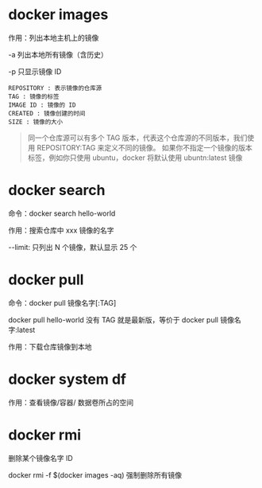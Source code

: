 # docker images
作用：列出本地主机上的镜像

-a 列出本地所有镜像（含历史）

-p 只显示镜像 ID

```
REPOSITORY : 表示镜像的仓库源
TAG : 镜像的标签
IMAGE ID : 镜像的 ID
CREATED : 镜像创建的时间
SIZE : 镜像的大小
```

> 同一个仓库源可以有多个 TAG 版本，代表这个仓库源的不同版本，我们使用 REPOSITORY:TAG 来定义不同的镜像。
如果你不指定一个镜像的版本标签，例如你只使用 ubuntu，docker 将默认使用 ubuntn:latest 镜像

# docker search
命令：docker search hello-world

作用：搜索仓库中 xxx 镜像的名字

--limit: 只列出 N 个镜像，默认显示 25 个

# docker pull
命令：docker pull 镜像名字[:TAG]

docker pull hello-world
没有 TAG 就是最新版，等价于 docker pull 镜像名字:latest

作用：下载仓库镜像到本地

# docker system df
作用：查看镜像/容器/ 数据卷所占的空间

# docker rmi
删除某个镜像名字 ID

docker rmi -f $(docker images -aq) 强制删除所有镜像